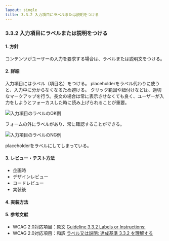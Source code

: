 ```yaml
---
layout: single
title: 3.3.2 入力項目にラベルまたは説明をつける
---
```


### 3.3.2 入力項目にラベルまたは説明をつける

#### 1. 方針

コンテンツがユーザーの入力を要求する場合は、ラベルまたは説明文をつける。

#### 2. 詳細

入力項目にはラベル（項目名）をつける。
placeholderをラベル代わりに使うと、入力中に分からなくなるため避ける。
クリック範囲や紐付けなどは、適切なマークアップを行う。長文の場合は常に表示させなくても良く、ユーザーが入力をしようとフォーカスした時に読み上げられることが重要。

![入力項目のラベルのOK例](/a11y-guidelines/img/3/3/2/3.3.2_2.svg)

フォームの外にラベルがあり、常に確認することができる。

![入力項目のラベルのNG例](/a11y-guidelines/img/3/3/2/3.3.2_1.svg)

placeholderをラベルにしてしまっている。

#### 3. レビュー・テスト方法

- 企画時
- デザインレビュー
- コードレビュー
- 実装後

#### 4. 実装方法

#### 5. 参考文献

- WCAG 2.0対応項目：原文 [Guideline 3.3.2 Labels or Instructions:](https://www.w3.org/TR/UNDERSTANDING-WCAG20/minimize-error-cues.html)
- WCAG 2.0対応項目：和訳 [ラベル又は説明: 達成基準 3.3.2 を理解する](https://waic.jp/docs/UNDERSTANDING-WCAG20/minimize-error-cues.html)

